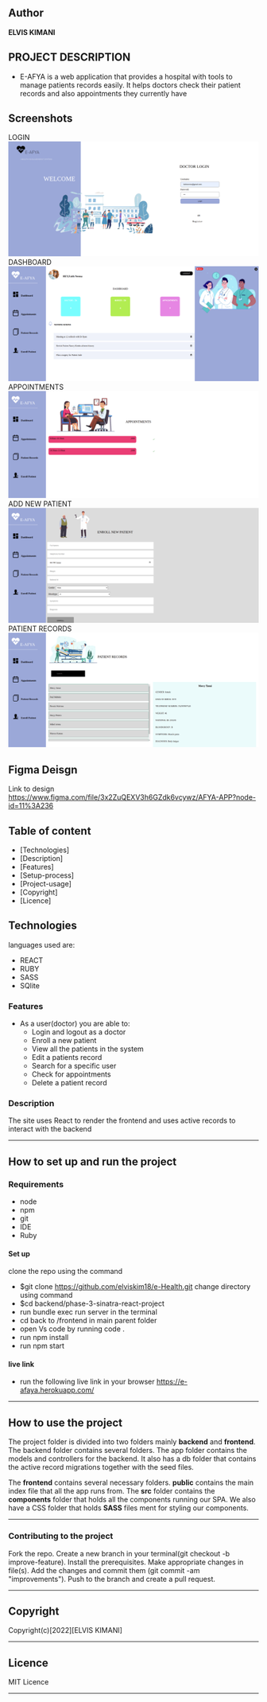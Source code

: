 
## Author 

**ELVIS KIMANI**


## PROJECT DESCRIPTION
- E-AFYA is a web application that provides a hospital with tools to manage patients records easily. It helps doctors check their patient records and also appointments they currently have


## Screenshots
LOGIN
![image](/frontend/ehealth/src/images/login.png)
DASHBOARD
![image](/frontend/ehealth/src/images/dashboard.png)
APPOINTMENTS
![image](/frontend/ehealth/src/images/appointments.png)
ADD NEW PATIENT
![image](/frontend/ehealth/src/images/enrollpage.png)
PATIENT RECORDS
![image](/frontend/ehealth/src/images/patientrecords.png)

## Figma Deisgn
Link to design https://www.figma.com/file/3x2ZuQEXV3h6GZdk6vcywz/AFYA-APP?node-id=11%3A236

## Table of content
- [Technologies]
- [Description]
- [Features]
- [Setup-process]
- [Project-usage]
- [Copyright]
- [Licence]

## Technologies

languages used are:
- REACT 
- RUBY
- SASS
- SQlite



### Features
* As a user(doctor) you are able to:
    - Login  and logout as a doctor
    - Enroll a new patient
    - View all the patients in the system
    - Edit a patients record
    - Search for a specific user
    - Check for appointments
    - Delete a patient record

### Description
The site uses React to render the frontend and uses active records to interact with the backend

*** 
## How to set up and run the project

### Requirements
* node
* npm
* git
* IDE
* Ruby



   

#### Set up
clone the repo using the command
- $git clone https://github.com/elviskim18/e-Health.git
change directory using command
- $cd backend/phase-3-sinatra-react-project
- run bundle exec run server in the terminal
- cd back to /frontend in main parent folder
- open Vs code by running code .
- run npm install
- run npm start


#### live link
 - run the following live link in your browser  https://e-afaya.herokuapp.com/


***
## How to use the project
The project folder is divided into two folders mainly **backend** and **frontend**. The backend folder contains several folders. The app folder contains the models and controllers for the backend. It also has a db folder that contains the active record migrations together with the seed files.

The **frontend** contains several necessary folders. **public** contains the main index file that all the app runs from. The **src** folder contains the **components** folder that holds all the components running our SPA. We also have a CSS folder that holds **SASS** files ment for styling our components.
***
### Contributing to the project
Fork the repo. Create a new branch in your terminal(git checkout -b improve-feature). Install the prerequisites. Make appropriate changes in file(s). Add the changes and commit them (git commit -am "improvements"). Push to the branch and create a pull request.

***
## Copyright
 Copyright(c)[2022][ELVIS KIMANI]

***
## Licence

MIT Licence
***
